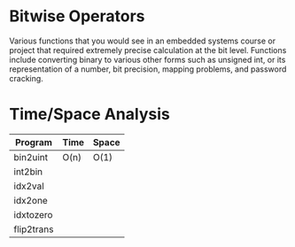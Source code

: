 # Bitwise Operators
Various functions that you would see in an embedded systems course or project that required extremely precise calculation at the bit level. Functions include converting binary to various other forms such as unsigned int, or its representation of a number, bit precision, mapping problems, and password cracking.

# Time/Space Analysis
| Program       | Time          | Space          |
| ------------- | ------------- | -------------- |
| bin2uint      | O(n)          | O(1)           |
| int2bin       |               |                |
| idx2val       |               |                |
| idx2one       |               |                |
| idxtozero     |               |                |
| flip2trans    |               |                |
